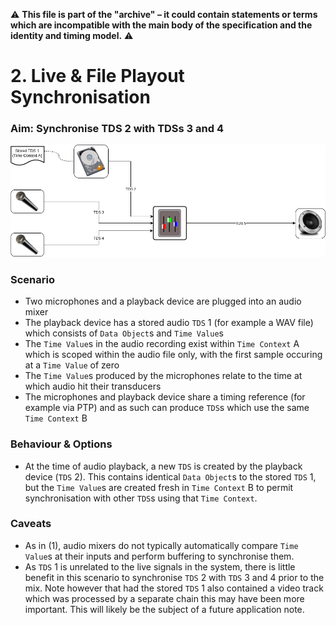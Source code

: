 :warning: **This file is part of the "archive" &ndash; it could contain statements or terms which are incompatible with the main body of the specification and the identity and timing model.** :warning:

# 2. Live & File Playout Synchronisation

### Aim: Synchronise TDS 2 with TDSs 3 and 4

![Live & File Playout Synchronisation](images/2-live-file-synchronisation.png)

### Scenario

-   Two microphones and a playback device are plugged into an audio mixer
-   The playback device has a stored audio `TDS` 1 (for example a WAV file) which consists of `Data Object`s and `Time Value`s
-   The `Time Value`s in the audio recording exist within `Time Context` A which is scoped within the audio file only, with the first sample occuring at a `Time Value` of zero
-   The `Time Value`s produced by the microphones relate to the time at which audio hit their transducers
-   The microphones and playback device share a timing reference (for example via PTP) and as such can produce `TDS`s which use the same `Time Context` B

### Behaviour & Options

-   At the time of audio playback, a new `TDS` is created by the playback device (`TDS` 2). This contains identical `Data Object`s to the stored `TDS` 1, but the `Time Value`s are created fresh in `Time Context` B to permit synchronisation with other `TDS`s using that `Time Context`.

### Caveats

-   As in (1), audio mixers do not typically automatically compare `Time Value`s at their inputs and perform buffering to synchronise them.
-   As `TDS` 1 is unrelated to the live signals in the system, there is little benefit in this scenario to synchronise `TDS` 2 with `TDS` 3 and 4 prior to the mix. Note however that had the stored `TDS` 1 also contained a video track which was processed by a separate chain this may have been more important. This will likely be the subject of a future application note.
